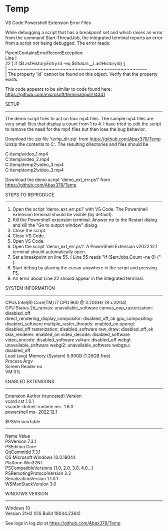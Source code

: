 # Temp
VS Code Powershell Extension Error Files

While debugging a script that has a breakpoint set and which raises an error from the command Start-ThreadJob, the integrated terminal reports an error from a script not being debugged. The error reads:  

ParentContainsErrorRecordException:  
Line |  
22 | if ($LastHistoryEntry.Id -eq $Global:__LastHistoryId) {  
| ~~~~~~~~~~~~~~~~~~~~~~~~~~~~~~~~~~~~~~~~~~~~~~~~  
| The property 'Id' cannot be found on this object. Verify that the property exists.  
>  
This code appears to be similar to code found here:  
https://github.com/microsoft/terminal/pull/14341  

SETUP  
********************************************  
The demo script tries to act on four mp4 files. The sample mp4 files are very small files that display a count from 1 to 4. I have tried to edit the script to remove the need for the mp4 files but then lose the bug behavior.  

Download the zip file 'temp_dir.zip' from https://github.com/Abax378/Temp Unzip the contents to C:. The resulting directories and files should be  

C:\temp\video_1.mp4  
C:\temp\video_2.mp4  
C:\temp\temp2\video_3.mp4  
C:\temp\temp2\video_3.mp4  

Download the demo script 'demo_ext_err.ps1' from https://github.com/Abax378/Temp   

STEPS TO REPRODUCE  
********************************************  
1) Open the script 'demo_ext_err.ps1' with VS Code. The Powershell extension terminal should be visible (by default).  
2) Kill the Powershell extension terminal. Answer no to the Restart dialog and kill the "Go to output window" dialog.  
3) Close the script.  
4) Close VS Code.  
5) Open VS Code.  
6) Open the script 'demo_ext_err.ps1'. A PowerShell Extension v2022.12.1 terminal should automatically open.  
7) Set a breakpoint on line 55. ( Line 55 reads "If ($arrJobs.Count -ne 0) {" ).  
8) Start debug by placing the cursor anywhere in the script and pressing F5.  
9) An error about Line 22 should appear in the integrated terminal.  

SYSTEM INFORMATION  
********************************************  
CPUs Intel(R) Core(TM) i7 CPU 960 @ 3.20GHz (8 x 3204)  
GPU Status 2d_canvas: unavailable_software canvas_oop_rasterization: disabled_off  
                                          direct_rendering_display_compositor: disabled_off_ok gpu_compositing:  
                                          disabled_software multiple_raster_threads: enabled_on opengl:  
                                          disabled_off rasterization: disabled_software raw_draw: disabled_off_ok  
                                          skia_renderer: enabled_on video_decode: disabled_software  
                                          video_encode: disabled_software vulkan: disabled_off webgl:  
                                          unavailable_software webgl2: unavailable_software webgpu:  
                                          disabled_off  
Load (avg) Memory (System) 5.99GB (1.26GB free)  
Process Argv  
Screen Reader no  
VM 0%  

ENABLED EXTENSIONS  
********************************************   
Extension Author (truncated) Version  
vcard cst 1.0.1  
vscode-dotnet-runtime ms- 1.6.0  
powershell ms- 2022.12.1  

$PSVersionTable  
********************************************  
Name                                          Value  
PSVersion                                  7.3.1  
PSEdition                                   Core  
GitCommitId                               7.3.1  
OS                                               Microsoft Windows 10.0.19044  
Platform                                     Win32NT  
PSCompatibleVersions           {1.0, 2.0, 3.0, 4.0…}  
PSRemotingProtocolVersion  2.3  
SerializationVersion                 1.1.0.1  
WSManStackVersion               3.0 

WINDOWS VERSION  
********************************************  
Windows 10  
Version 21H2 (OS Build 19044.2364)  

See logs in log.zip at https://github.com/Abax378/Temp
